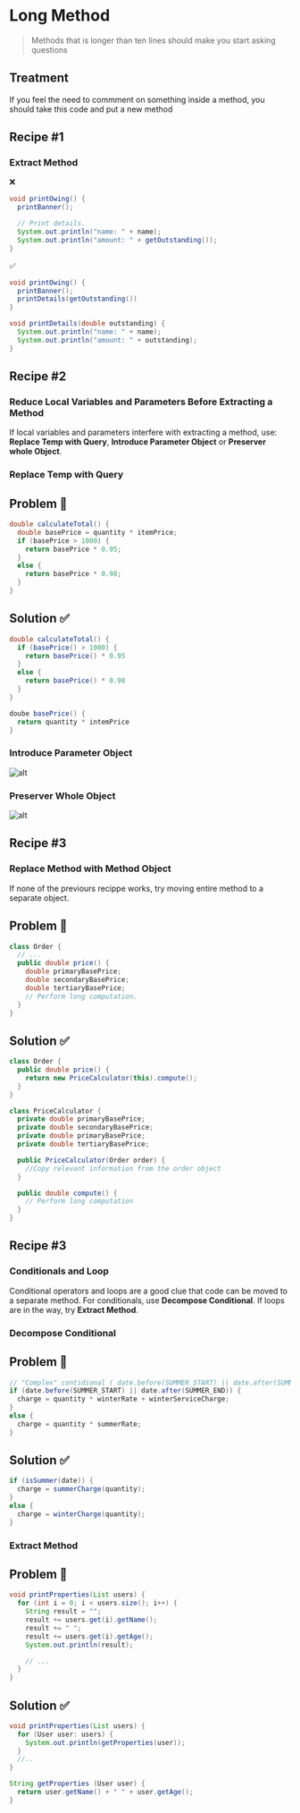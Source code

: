 # Long Method

> Methods that is longer than ten lines should make you start asking questions

## Treatment

If you feel the need to commment on something inside a method, you should take this code and put a new method

## Recipe #1
### Extract Method

❌
```java 
void printOwing() {
  printBanner();

  // Print details.
  System.out.println("name: " + name);
  System.out.println("amount: " + getOutstanding());
}
````
✅ 
```java 
void printOwing() {
  printBanner();
  printDetails(getOutstanding())
}

void printDetails(double outstanding) {
  System.out.println("name: " + name);
  System.out.println("amount: " + outstanding); 
}
````

## Recipe #2
### Reduce Local Variables and Parameters Before Extracting a Method
If local variables and parameters interfere with extracting a method, use: **Replace Temp with Query**, **Introduce Parameter Object** or **Preserver whole Object**.

### **Replace Temp with Query**

## Problem 🤯
```java 
double calculateTotal() {
  double basePrice = quantity * itemPrice;
  if (basePrice > 1000) {
    return basePrice * 0.95;
  }
  else {
    return basePrice * 0.98;
  }
}
```
## Solution ✅
```java
double calculateTotal() {
  if (basePrice() > 1000) {
    return basePrice() * 0.95
  }
  else {
    return basePrice() * 0.98
  }
}

doube basePrice() {
  return quantity * intemPrice
}

```

### **Introduce Parameter Object**

![alt](https://i.ibb.co/sw0kty7/image.png)

### **Preserver Whole Object**
![alt](https://i.ibb.co/xgGr9Ky/image.png)

## Recipe #3

### **Replace Method with Method Object**

If none of the previours recippe works, try moving entire method to a separate object.

## Problem 🤯
```java 
class Order {
  // ...
  public double price() {
    double primaryBasePrice;
    double secondaryBasePrice;
    double tertiaryBasePrice;
    // Perform long computation.
  }
}
```

## Solution ✅
```java
class Order {
  public double price() {
    return new PriceCalculator(this).compute();
  }
}

class PriceCalculator {
  private double primaryBasePrice;
  private double secondaryBasePrice;
  private double primaryBasePrice;
  private double tertiaryBasePrice;

  public PriceCalculator(Order order) {
    //Copy relevant information from the order object
  }

  public double compute() {
    // Perform long computation
  }
}
```
## Recipe #3

### **Conditionals and Loop**

Conditional operators and loops are a good clue that code can be moved to a separate method.
For conditionals, use **Decompose Conditional**. If loops are in the way, try **Extract Method**.

### **Decompose Conditional**

## Problem 🤯
```java
// "Complex" contidional ( date.before(SUMMER_START) || date.after(SUMMER_END )
if (date.before(SUMMER_START) || date.after(SUMMER_END)) {
  charge = quantity * winterRate + winterServiceCharge;
}
else {
  charge = quantity * summerRate;
}
```

## Solution ✅
```java
if (isSummer(date)) {
  charge = summerCharge(quantity);
}
else {
  charge = winterCharge(quantity);
}
```

### **Extract Method**
## Problem 🤯
```java
void printProperties(List users) {
  for (int i = 0; i < users.size(); i++) {
    String result = "";
    result += users.get(i).getName();
    result += " ";
    result += users.get(i).getAge();
    System.out.println(result);

    // ...
  }
}
```
## Solution ✅
```java
void printProperties(List users) {
  for (User user: users) {
    System.out.println(getProperties(user));  
  }
  //..
}

String getProperties (User user) {
  return user.getName() + " " + user.getAge();
}
```
